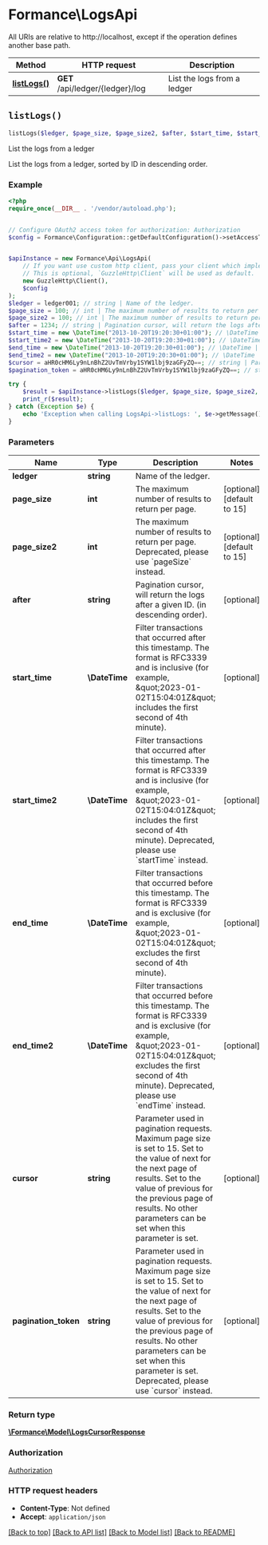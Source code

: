 # Formance\LogsApi

All URIs are relative to http://localhost, except if the operation defines another base path.

| Method | HTTP request | Description |
| ------------- | ------------- | ------------- |
| [**listLogs()**](LogsApi.md#listLogs) | **GET** /api/ledger/{ledger}/log | List the logs from a ledger |


## `listLogs()`

```php
listLogs($ledger, $page_size, $page_size2, $after, $start_time, $start_time2, $end_time, $end_time2, $cursor, $pagination_token): \Formance\Model\LogsCursorResponse
```

List the logs from a ledger

List the logs from a ledger, sorted by ID in descending order.

### Example

```php
<?php
require_once(__DIR__ . '/vendor/autoload.php');


// Configure OAuth2 access token for authorization: Authorization
$config = Formance\Configuration::getDefaultConfiguration()->setAccessToken('YOUR_ACCESS_TOKEN');


$apiInstance = new Formance\Api\LogsApi(
    // If you want use custom http client, pass your client which implements `GuzzleHttp\ClientInterface`.
    // This is optional, `GuzzleHttp\Client` will be used as default.
    new GuzzleHttp\Client(),
    $config
);
$ledger = ledger001; // string | Name of the ledger.
$page_size = 100; // int | The maximum number of results to return per page.
$page_size2 = 100; // int | The maximum number of results to return per page. Deprecated, please use `pageSize` instead.
$after = 1234; // string | Pagination cursor, will return the logs after a given ID. (in descending order).
$start_time = new \DateTime("2013-10-20T19:20:30+01:00"); // \DateTime | Filter transactions that occurred after this timestamp. The format is RFC3339 and is inclusive (for example, \"2023-01-02T15:04:01Z\" includes the first second of 4th minute).
$start_time2 = new \DateTime("2013-10-20T19:20:30+01:00"); // \DateTime | Filter transactions that occurred after this timestamp. The format is RFC3339 and is inclusive (for example, \"2023-01-02T15:04:01Z\" includes the first second of 4th minute). Deprecated, please use `startTime` instead.
$end_time = new \DateTime("2013-10-20T19:20:30+01:00"); // \DateTime | Filter transactions that occurred before this timestamp. The format is RFC3339 and is exclusive (for example, \"2023-01-02T15:04:01Z\" excludes the first second of 4th minute).
$end_time2 = new \DateTime("2013-10-20T19:20:30+01:00"); // \DateTime | Filter transactions that occurred before this timestamp. The format is RFC3339 and is exclusive (for example, \"2023-01-02T15:04:01Z\" excludes the first second of 4th minute). Deprecated, please use `endTime` instead.
$cursor = aHR0cHM6Ly9nLnBhZ2UvTmVrby1SYW1lbj9zaGFyZQ==; // string | Parameter used in pagination requests. Maximum page size is set to 15. Set to the value of next for the next page of results. Set to the value of previous for the previous page of results. No other parameters can be set when this parameter is set.
$pagination_token = aHR0cHM6Ly9nLnBhZ2UvTmVrby1SYW1lbj9zaGFyZQ==; // string | Parameter used in pagination requests. Maximum page size is set to 15. Set to the value of next for the next page of results. Set to the value of previous for the previous page of results. No other parameters can be set when this parameter is set. Deprecated, please use `cursor` instead.

try {
    $result = $apiInstance->listLogs($ledger, $page_size, $page_size2, $after, $start_time, $start_time2, $end_time, $end_time2, $cursor, $pagination_token);
    print_r($result);
} catch (Exception $e) {
    echo 'Exception when calling LogsApi->listLogs: ', $e->getMessage(), PHP_EOL;
}
```

### Parameters

| Name | Type | Description  | Notes |
| ------------- | ------------- | ------------- | ------------- |
| **ledger** | **string**| Name of the ledger. | |
| **page_size** | **int**| The maximum number of results to return per page. | [optional] [default to 15] |
| **page_size2** | **int**| The maximum number of results to return per page. Deprecated, please use &#x60;pageSize&#x60; instead. | [optional] [default to 15] |
| **after** | **string**| Pagination cursor, will return the logs after a given ID. (in descending order). | [optional] |
| **start_time** | **\DateTime**| Filter transactions that occurred after this timestamp. The format is RFC3339 and is inclusive (for example, \&quot;2023-01-02T15:04:01Z\&quot; includes the first second of 4th minute). | [optional] |
| **start_time2** | **\DateTime**| Filter transactions that occurred after this timestamp. The format is RFC3339 and is inclusive (for example, \&quot;2023-01-02T15:04:01Z\&quot; includes the first second of 4th minute). Deprecated, please use &#x60;startTime&#x60; instead. | [optional] |
| **end_time** | **\DateTime**| Filter transactions that occurred before this timestamp. The format is RFC3339 and is exclusive (for example, \&quot;2023-01-02T15:04:01Z\&quot; excludes the first second of 4th minute). | [optional] |
| **end_time2** | **\DateTime**| Filter transactions that occurred before this timestamp. The format is RFC3339 and is exclusive (for example, \&quot;2023-01-02T15:04:01Z\&quot; excludes the first second of 4th minute). Deprecated, please use &#x60;endTime&#x60; instead. | [optional] |
| **cursor** | **string**| Parameter used in pagination requests. Maximum page size is set to 15. Set to the value of next for the next page of results. Set to the value of previous for the previous page of results. No other parameters can be set when this parameter is set. | [optional] |
| **pagination_token** | **string**| Parameter used in pagination requests. Maximum page size is set to 15. Set to the value of next for the next page of results. Set to the value of previous for the previous page of results. No other parameters can be set when this parameter is set. Deprecated, please use &#x60;cursor&#x60; instead. | [optional] |

### Return type

[**\Formance\Model\LogsCursorResponse**](../Model/LogsCursorResponse.md)

### Authorization

[Authorization](../../README.md#Authorization)

### HTTP request headers

- **Content-Type**: Not defined
- **Accept**: `application/json`

[[Back to top]](#) [[Back to API list]](../../README.md#endpoints)
[[Back to Model list]](../../README.md#models)
[[Back to README]](../../README.md)
